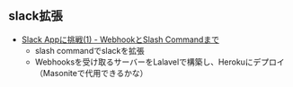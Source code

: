 ## slack拡張
  - [Slack Appに挑戦(1) - WebhookとSlash Commandまで](https://qiita.com/kanaxx/items/a12a523ca3143b5822b8)
    - slash commandでslackを拡張
    - Webhooksを受け取るサーバーをLalavelで構築し、Herokuにデプロイ（Masoniteで代用できるかな）